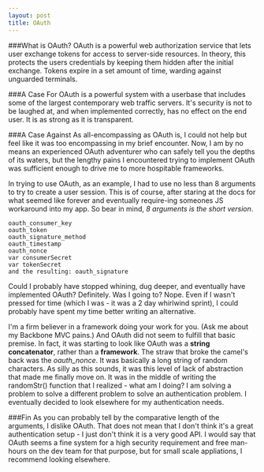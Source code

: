 ```yaml
---
layout: post
title: OAuth
---
```


###What is OAuth?
OAuth is a powerful web authorization service that lets user exchange tokens for access to server-side resources. In theory, this protects the users credentials by keeping them hidden after the initial exchange. Tokens expire in a set amount of time, warding against unguarded terminals.

###A Case For
OAuth is a powerful system with a userbase that includes some of the largest contemporary web traffic servers. It's security is not to be laughed at, and when implemented correctly, has no effect on the end user. It is as strong as it is transparent.

###A Case Against
As all-encompassing as OAuth is, I could not help but feel like it was too encompassing in my brief encounter. Now, I am by no means an experienced OAuth adventurer who can safely tell you the depths of its waters, but the lengthy pains I encountered trying to implement OAuth was sufficient enough to drive me to more hospitable frameworks. 

In trying to use OAuth, as an example, I had to use no less than 8 arguments to try to create a user session. This is of course, after staring at the docs for what seemed like forever and eventually require-ing someones JS workaround into my app. So bear in mind, *8 arguments is the short version*.

```
oauth_consumer_key
oauth_token
oauth_signature_method
oauth_timestamp
oauth_nonce 
var consumerSecret
var tokenSecret
and the resulting: oauth_signature
```

Could I probably have stopped whining, dug deeper, and eventually have implemented OAuth? Definitely. Was I going to? Nope. Even if I wasn't pressed for time (which I was -  it was a 2 day whirlwind sprint), I could probably have spent my time better writing an alternative.

I'm a firm believer in a framework doing your work for you. (Ask me about my Backbone MVC pains.) And OAuth did not seem to fulfill that basic premise. In fact, it was starting to look like OAuth was a **string concatenator**, rather than a **framework**. The straw that broke the camel's back was the *oauth_nonce*. It was basically a long string of random characters. As silly as this sounds, it was this level of lack of abstraction that made me finally move on. It was in the middle of writing the randomStr() function that I realized - what am I doing? I am solving a problem to solve a different problem to solve an authentication problem. I eventually decided to look elsewhere for my authentication needs.

###Fin
As you can probably tell by the comparative length of the arguments, I dislike OAuth. That does not mean that I don't think it's a great authentication setup - I just don't think it is a very good API. I would say that OAuth seems a fine system for a high security requirement and free man-hours on the dev team for that purpose, but for small scale appliations, I recommend looking elsewhere.


